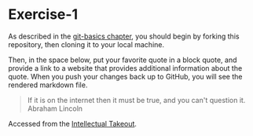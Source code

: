 # Exercise-1

As described in the [git-basics
chapter](https://info201.github.io/git-basics.html), you should begin
by forking this repository, then cloning it to your local machine.

Then, in the space below, put your favorite quote in a block quote,
and provide a link to a website that provides additional information
about the quote. When you push your changes back up to GitHub, you
will see the rendered markdown file.


>If it is on the internet then it must be true, and you can't question it. Abraham Lincoln

Accessed from the [Intellectual Takeout](https://www.intellectualtakeout.org/article/former-cia-boss-john-brennan-tweets-fake-lincoln-quote-wont-take-it-down).